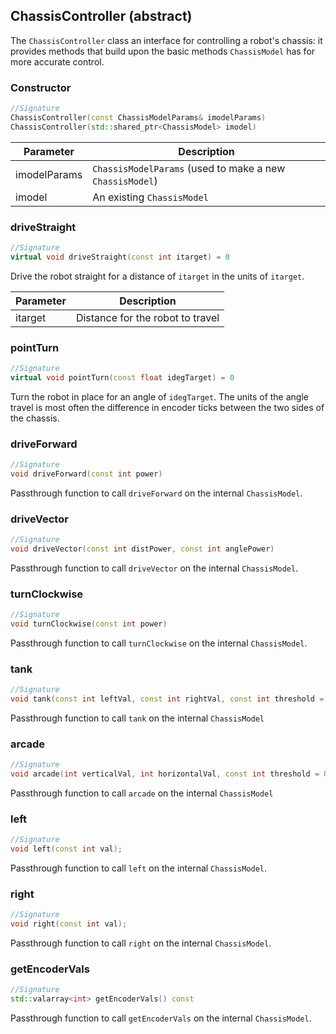 ## ChassisController (abstract)

The `ChassisController` class an interface for controlling a robot's chassis: it provides methods that build upon the basic methods `ChassisModel` has for more accurate control.

### Constructor

```c++
//Signature
ChassisController(const ChassisModelParams& imodelParams)
ChassisController(std::shared_ptr<ChassisModel> imodel)
```

Parameter | Description
----------|------------
imodelParams | `ChassisModelParams` (used to make a new `ChassisModel`)
imodel | An existing `ChassisModel`

### driveStraight

```c++
//Signature
virtual void driveStraight(const int itarget) = 0
```

Drive the robot straight for a distance of `itarget` in the units of `itarget`.

Parameter | Description
----------|------------
itarget | Distance for the robot to travel

### pointTurn

```c++
//Signature
virtual void pointTurn(const float idegTarget) = 0
```

Turn the robot in place for an angle of `idegTarget`. The units of the angle travel is most often the difference in encoder ticks between the two sides of the chassis.

### driveForward

```c++
//Signature
void driveForward(const int power)
```

Passthrough function to call `driveForward` on the internal `ChassisModel`.

### driveVector

```c++
//Signature
void driveVector(const int distPower, const int anglePower)
```

Passthrough function to call `driveVector` on the internal `ChassisModel`.

### turnClockwise

```c++
//Signature
void turnClockwise(const int power)
```

Passthrough function to call `turnClockwise` on the internal `ChassisModel`.

### tank

```c++
//Signature
void tank(const int leftVal, const int rightVal, const int threshold = 0)
```

Passthrough function to call `tank` on the internal `ChassisModel`

### arcade

```c++
//Signature
void arcade(int verticalVal, int horizontalVal, const int threshold = 0)
```

Passthrough function to call `arcade` on the internal `ChassisModel`

### left

```c++
//Signature
void left(const int val);
```

Passthrough function to call `left` on the internal `ChassisModel`.

### right

```c++
//Signature
void right(const int val);
```

Passthrough function to call `right` on the internal `ChassisModel`.

### getEncoderVals

```c++
//Signature
std::valarray<int> getEncoderVals() const
```

Passthrough function to call `getEncoderVals` on the internal `ChassisModel`.
